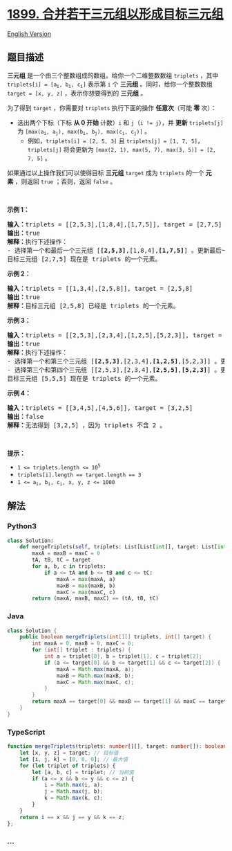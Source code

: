# [1899. 合并若干三元组以形成目标三元组](https://leetcode-cn.com/problems/merge-triplets-to-form-target-triplet)

[English Version](https://github.com/yanglr/leetcode-ac/blob/master/assets/1800-1899/1899.Merge%20Triplets%20to%20Form%20Target%20Triplet/README_EN.md)

## 题目描述

<!-- 这里写题目描述 -->

<p><strong>三元组</strong> 是一个由三个整数组成的数组。给你一个二维整数数组 <code>triplets</code> ，其中 <code>triplets[i] = [a<sub>i</sub>, b<sub>i</sub>, c<sub>i</sub>]</code> 表示第 <code>i</code> 个 <strong>三元组</strong> 。同时，给你一个整数数组 <code>target = [x, y, z]</code> ，表示你想要得到的 <strong>三元组</strong> 。</p>

<p>为了得到 <code>target</code> ，你需要对 <code>triplets</code> 执行下面的操作 <strong>任意次</strong>（可能 <strong>零</strong> 次）：</p>

<ul>
	<li>选出两个下标（下标 <strong>从 0 开始</strong> 计数）<code>i</code> 和 <code>j</code>（<code>i != j</code>），并 <strong>更新</strong> <code>triplets[j]</code> 为 <code>[max(a<sub>i</sub>, a<sub>j</sub>), max(b<sub>i</sub>, b<sub>j</sub>), max(c<sub>i</sub>, c<sub>j</sub>)]</code> 。
	<ul>
		<li>例如，<code>triplets[i] = [2, 5, 3]</code> 且 <code>triplets[j] = [1, 7, 5]</code>，<code>triplets[j]</code> 将会更新为 <code>[max(2, 1), max(5, 7), max(3, 5)] = [2, 7, 5]</code> 。</li>
	</ul>
	</li>
</ul>

<p>如果通过以上操作我们可以使得目标 <strong>三元组</strong> <code>target</code> 成为 <code>triplets</code> 的一个 <strong>元素</strong> ，则返回 <code>true</code> ；否则，返回 <code>false</code> 。</p>

<p> </p>

<p><strong>示例 1：</strong></p>

<pre>
<strong>输入：</strong>triplets = [[2,5,3],[1,8,4],[1,7,5]], target = [2,7,5]
<strong>输出：</strong>true
<strong>解释：</strong>执行下述操作：
- 选择第一个和最后一个三元组 [<strong>[2,5,3]</strong>,[1,8,4],<strong>[1,7,5]</strong>] 。更新最后一个三元组为 [max(2,1), max(5,7), max(3,5)] = [2,7,5] 。triplets = [[2,5,3],[1,8,4],<strong>[2,7,5]</strong>]
目标三元组 [2,7,5] 现在是 triplets 的一个元素。
</pre>

<p><strong>示例 2：</strong></p>

<pre>
<strong>输入：</strong>triplets = [[1,3,4],[2,5,8]], target = [2,5,8]
<strong>输出：</strong>true
<strong>解释：</strong>目标三元组 [2,5,8] 已经是 triplets 的一个元素。
</pre>

<p><strong>示例 3：</strong></p>

<pre>
<strong>输入：</strong>triplets = [[2,5,3],[2,3,4],[1,2,5],[5,2,3]], target = [5,5,5]
<strong>输出：</strong>true
<strong>解释：</strong>执行下述操作：
- 选择第一个和第三个三元组 [<strong>[2,5,3]</strong>,[2,3,4],<strong>[1,2,5]</strong>,[5,2,3]] 。更新第三个三元组为 [max(2,1), max(5,2), max(3,5)] = [2,5,5] 。triplets = [[2,5,3],[2,3,4],<strong>[2,5,5]</strong>,[5,2,3]] 。
- 选择第三个和第四个三元组 [[2,5,3],[2,3,4],<strong>[2,5,5]</strong>,<strong>[5,2,3]</strong>] 。更新第四个三元组为 [max(2,5), max(5,2), max(5,3)] = [5,5,5] 。triplets = [[2,5,3],[2,3,4],[2,5,5],<strong>[5,5,5]</strong>] 。
目标三元组 [5,5,5] 现在是 triplets 的一个元素。
</pre>

<p><strong>示例 4：</strong></p>

<pre>
<strong>输入：</strong>triplets = [[3,4,5],[4,5,6]], target = [3,2,5]
<strong>输出：</strong>false
<strong>解释：</strong>无法得到 [3,2,5] ，因为 triplets 不含 2 。
</pre>

<p> </p>

<p><strong>提示：</strong></p>

<ul>
	<li><code>1 <= triplets.length <= 10<sup>5</sup></code></li>
	<li><code>triplets[i].length == target.length == 3</code></li>
	<li><code>1 <= a<sub>i</sub>, b<sub>i</sub>, c<sub>i</sub>, x, y, z <= 1000</code></li>
</ul>

## 解法

<!-- 这里可写通用的实现逻辑 -->

<!-- tabs:start -->

### **Python3**

<!-- 这里可写当前语言的特殊实现逻辑 -->

```python
class Solution:
    def mergeTriplets(self, triplets: List[List[int]], target: List[int]) -> bool:
        maxA = maxB = maxC = 0
        tA, tB, tC = target
        for a, b, c in triplets:
            if a <= tA and b <= tB and c <= tC:
                maxA = max(maxA, a)
                maxB = max(maxB, b)
                maxC = max(maxC, c)
        return (maxA, maxB, maxC) == (tA, tB, tC)
```

### **Java**

<!-- 这里可写当前语言的特殊实现逻辑 -->

```java
class Solution {
    public boolean mergeTriplets(int[][] triplets, int[] target) {
        int maxA = 0, maxB = 0, maxC = 0;
        for (int[] triplet : triplets) {
            int a = triplet[0], b = triplet[1], c = triplet[2];
            if (a <= target[0] && b <= target[1] && c <= target[2]) {
                maxA = Math.max(maxA, a);
                maxB = Math.max(maxB, b);
                maxC = Math.max(maxC, c);
            }
        }
        return maxA == target[0] && maxB == target[1] && maxC == target[2];
    }
}
```

### **TypeScript**

```ts
function mergeTriplets(triplets: number[][], target: number[]): boolean {
    let [x, y, z] = target; // 目标值
    let [i, j, k] = [0, 0, 0]; // 最大值
    for (let triplet of triplets) {
        let [a, b, c] = triplet; // 当前值
        if (a <= x && b <= y && c <= z) {
            i = Math.max(i, a);
            j = Math.max(j, b);
            k = Math.max(k, c);
        }
    }
    return i == x && j == y && k == z;
};
```

### **...**

```

```

<!-- tabs:end -->
